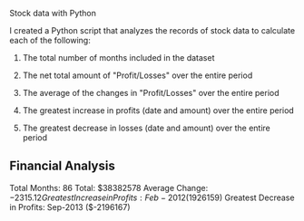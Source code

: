 Stock data with Python


I created a Python script that analyzes the records of stock data to calculate each of the following:


1. The total number of months included in the dataset


2. The net total amount of "Profit/Losses" over the entire period


3. The average of the changes in "Profit/Losses" over the entire period


4. The greatest increase in profits (date and amount) over the entire period


5. The greatest decrease in losses (date and amount) over the entire period


Financial Analysis
----------------------------
Total Months: 86
Total: $38382578
Average  Change: $-2315.12
Greatest Increase in Profits: Feb-2012 ($1926159)
Greatest Decrease in Profits: Sep-2013 ($-2196167)



